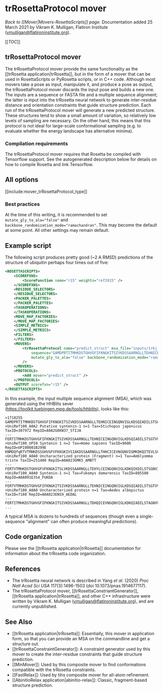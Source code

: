 # trRosettaProtocol mover
*Back to [[Mover|Movers-RosettaScripts]] page.*
Documentation added 25 March 2021 by Vikram K. Mulligan, Flatiron Institute (vmulligan@flatironinstitute.org).

[[_TOC_]]

## trRosettaProtocol mover

The trRosettaProtocol mover provide the same functionality as the [[trRosetta application|trRosetta]], but in the form of a mover that can be used in RosettaScripts or PyRosetta scripts, or in C++ code.  Although most movers take a pose as input, manipulate it, and produce a pose as output, the trRosettaProtocol mover discards the input pose and builds a new one.  The inputs are a sequence or FASTA file and a multiple sequence alignment; the latter is input into the trRosetta neural network to generate inter-residue distance and orientation constraints that guide structure prediction.  Each run of the trRosettaProtocol mover will generate a new predicted structure.  These structures tend to show a small amount of variation, so relatively low levels of sampling are necessary.  On the other hand, this means that this protocol is not ideal for large-scale conformational sampling (e.g. to evaluate whether the energy landscape has alternative minima).

### Compilation requirements

The trRosettaProtocol mover requires that Rosetta be compiled with Tensorflow support.  See the autogenerated description below for details on how to compile Rosetta and link Tensorflow.

## All options

[[include:mover_trRosettaProtocol_type]]

### Best practices

At the time of this writing, it is recommended to set `mutate_gly_to_ala="false"` and `backbone_randomization_mode="ramachandran"`.  This may become the default at some point.  All other settings may remain default.

## Example script

The following script produces pretty good (~2 A RMSD) predictions of the structure of ubiquitin perhaps four times out of five:

```xml
<ROSETTASCRIPTS>
	<SCOREFXNS>
		<ScoreFunction name="r15" weights="ref2015" />
	</SCOREFXNS>
	<RESIDUE_SELECTORS>
	</RESIDUE_SELECTORS>
	<PACKER_PALETTES>
	</PACKER_PALETTES>
	<TASKOPERATIONS>
	</TASKOPERATIONS>
	<MOVE_MAP_FACTORIES>
	</MOVE_MAP_FACTORIES>
	<SIMPLE_METRICS>
	</SIMPLE_METRICS>
	<FILTERS>
	</FILTERS>
	<MOVERS>
		<trRosettaProtocol name="predict_struct" msa_file="inputs/1r6j_msa.a3m"
			sequence="GAMDPRTITMHKDSTGHVGFIFKNGKITSIVKDSSAARNGLLTEHNICEINGQNVIGLKDSQIADILSTSGTVVTITIMPAF"
			mutate_gly_to_ala="false" backbone_randomization_mode="ramachandran"
		/>
	</MOVERS>
	<PROTOCOLS>
		<Add mover="predict_struct" />
	</PROTOCOLS>
	<OUTPUT scorefxn="r15" />
</ROSETTASCRIPTS>

```

In this example, the input multiple sequence alignment (MSA), which was generated using the HHBlits sever (https://toolkit.tuebingen.mpg.de/tools/hhblits), looks like this:

```
>1718255
GAMDPRTITMHKDSTGHVGFIFKNGKITSIVKDSSAARNGLLTEHNICEINGQNVIGLKDSQIADILSTSGTVVTITIMPAF
>UniRef100_A0A2 Putative syntenin-1 n=1 Tax=Stichopus japonicus TaxID=307972 RepID=A0A2G8KW37_STIJA
---FERTITMHKDSTGHVGFIFKNGKITSIVKDSSAARNGLLTEHNICEINGQNVIGLKDSQIADILSTSGTVVTITIMPKF
>UniRef100_UPI0 Syntenin 1 n=2 Tax=Homo sapiens TaxID=9606 RepID=UPI00001B299E
KNMDQfqRTVTMHKDSSGHVGFVFKKGKIVSIAKDSSAARNGLLTHHCICEVNGQNVIGMKDKQITEVLSGSGNVVTITIMPAF
>UniRef100_A0A0 Uncharacterized protein (Fragment) n=1 Tax=Amblyomma triste TaxID=251400 RepID=A0A023GMK5_AMBTT
---FERTVTMHKDSTGHVGFVFKNGKITSLVKDSSAARNGLLTEHYLCEINGQNVIGLKDKQIKDILSTSGNVITITVMPSF
>UniRef100_A0A0 Syntenin-1 n=1 Tax=Fukomys damarensis TaxID=885580 RepID=A0A091E3S4_FUKDA
---FERTVTMHKDSTGHVGFIFKNGKITSIVKDSSAARNGLLTEHNICEINGQNVIGLKDSQIADILSTSGTVVTITIMPAF
>UniRef100_A0A0 Uncharacterized protein n=1 Tax=Aedes albopictus TaxID=7160 RepID=A0A023ENS9_AEDAL
---FERTITMHKDSTGHVGFIFKNGKITSIVKDSSAARNGLLTDHQICEVNGQNVIGLKDKQIADILSTAGNVVTITIMPSF
...
```

A typical MSA is dozens to hundreds of sequences (though even a single-sequence "alignment" can often produce meaningful predictions).

## Code organization

Please see the [[trRosetta application|trRosetta]] documentation for information about the trRosetta code organization.

## References

- The trRosetta neural network is described in Yang _et al_. (2020) _Proc Natl Acad Sci USA_ 117(3):1496-1503 (doi 10.1073/pnas.1914677117).
- The trRosettaProtocol mover, [[trRosettaConstriantGenerator]], [[trRosetta application|trRosetta]], and other C++ infrastructure were written by Vikram K. Mulligan (vmulligan@flatironinstitute.org), and are currently unpublished.

## See Also

* [[trRosetta application|trRosetta]]: Essentially, this mover in application form, so that you can provide an MSA on the commandline and get a structure out.
* [[trRosettaConstraintGenerator]]:  A constraint generator used by this mover to create the inter-residue constraints that guide structure prediction.
* [[MinMover]]: Used by this composite mover to find conformations compatible with the trRosetta constraints.
* [[FastRelax]]:  Used by tihs composite mover for all-atom refinement.
* [[AbinitioRelax application|abinitio-relax]]:  Classic, fragment-based structure prediction.
